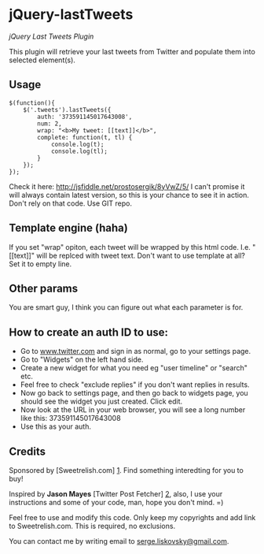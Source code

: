 jQuery-lastTweets
=================

*jQuery Last Tweets Plugin*

This plugin will retrieve your last tweets from Twitter and populate them into selected element(s).

Usage
-----

	$(function(){
	    $('.tweets').lastTweets({
	        auth: '373591145017643008',
	        num: 2,
	        wrap: "<b>My tweet: [[text]]</b>",
	        complete: function(t, tl) {
	            console.log(t);
	            console.log(tl);
	        }
	    });
	});

Check it here: http://jsfiddle.net/prostosergik/8yVwZ/5/ I can't promise it will always contain latest version, so this is your chance to see it in action. Don't rely on that code. Use GIT repo.

Template engine (haha)
-----------------------

If you set "wrap" opiton, each tweet will be wrapped by this html code. I.e. "[[text]]" will be replced with tweet text. Don't want to use template at all? Set it to empty line.

Other params
------------

You are smart guy, I think you can figure out what each parameter is for.

How to create an auth ID to use:
-------------------------------

* Go to www.twitter.com and sign in as normal, go to your settings page.
* Go to "Widgets" on the left hand side.
* Create a new widget for what you need eg "user timeline" or "search" etc. 
* Feel free to check "exclude replies" if you don't want replies in results.
* Now go back to settings page, and then go back to widgets page, you should
see the widget you just created. Click edit.
* Now look at the URL in your web browser, you will see a long number like this:
373591145017643008
* Use this as your auth.


Credits
-------

Sponsored by [Sweetrelish.com] [1]. Find something interedting for you to buy!

Inspired by **Jason Mayes** [Twitter Post Fetcher] [2], also, I use your instructions and some of your code, man, hope you don't mind. =)  

Feel free to use and modify this code. Only keep my copyrights and add link to Sweetrelish.com. This is required, no exclusions.

You can contact me by writing email to <serge.liskovsky@gmail.com>.

  [1]: http://sweetrelish.com/ "Sweetrelish.com"
  [2]: http://www.jasonmayes.com/projects/twitterApi/ "TwitterPostFetcher"